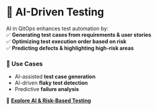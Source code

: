 # 🤖 AI-Driven Testing  

AI in QitOps enhances test automation by:  
✅ **Generating test cases from requirements & user stories**  
✅ **Optimizing test execution order based on risk**  
✅ **Predicting defects & highlighting high-risk areas**  

### **🚀 Use Cases**
- AI-assisted **test case generation**  
- AI-driven **flaky test detection**  
- Predictive **failure analysis**  

📖 **[Explore AI & Risk-Based Testing](risk-based-testing.md)**  

